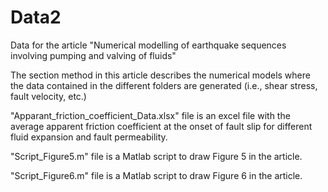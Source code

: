 # Data2

Data for the article "Numerical modelling of earthquake sequences involving pumping and valving of fluids"

The section method in this article describes the numerical models where the data contained in the different folders are generated (i.e., shear stress, fault velocity, etc.)

"Apparant_friction_coefficient_Data.xlsx" file is an excel file with the average apparent friction coefficient at the onset of fault slip for different fluid expansion and fault permeability.

"Script_Figure5.m" file is a Matlab script to draw Figure 5 in the article.

"Script_Figure6.m" file is a Matlab script to draw Figure 6 in the article.

